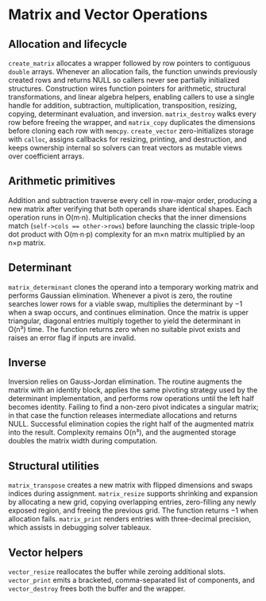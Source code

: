 # Matrix and Vector Operations

## Allocation and lifecycle
`create_matrix` allocates a wrapper followed by row pointers to contiguous `double` arrays. Whenever an allocation fails, the function unwinds previously created rows and returns NULL so callers never see partially initialized structures. Construction wires function pointers for arithmetic, structural transformations, and linear algebra helpers, enabling callers to use a single handle for addition, subtraction, multiplication, transposition, resizing, copying, determinant evaluation, and inversion. `matrix_destroy` walks every row before freeing the wrapper, and `matrix_copy` duplicates the dimensions before cloning each row with `memcpy`. `create_vector` zero-initializes storage with `calloc`, assigns callbacks for resizing, printing, and destruction, and keeps ownership internal so solvers can treat vectors as mutable views over coefficient arrays.

## Arithmetic primitives
Addition and subtraction traverse every cell in row-major order, producing a new matrix after verifying that both operands share identical shapes. Each operation runs in O(m·n). Multiplication checks that the inner dimensions match (`self->cols == other->rows`) before launching the classic triple-loop dot product with O(m·n·p) complexity for an m×n matrix multiplied by an n×p matrix.

## Determinant
`matrix_determinant` clones the operand into a temporary working matrix and performs Gaussian elimination. Whenever a pivot is zero, the routine searches lower rows for a viable swap, multiplies the determinant by −1 when a swap occurs, and continues elimination. Once the matrix is upper triangular, diagonal entries multiply together to yield the determinant in O(n³) time. The function returns zero when no suitable pivot exists and raises an error flag if inputs are invalid.

## Inverse
Inversion relies on Gauss-Jordan elimination. The routine augments the matrix with an identity block, applies the same pivoting strategy used by the determinant implementation, and performs row operations until the left half becomes identity. Failing to find a non-zero pivot indicates a singular matrix; in that case the function releases intermediate allocations and returns NULL. Successful elimination copies the right half of the augmented matrix into the result. Complexity remains O(n³), and the augmented storage doubles the matrix width during computation.

## Structural utilities
`matrix_transpose` creates a new matrix with flipped dimensions and swaps indices during assignment. `matrix_resize` supports shrinking and expansion by allocating a new grid, copying overlapping entries, zero-filling any newly exposed region, and freeing the previous grid. The function returns −1 when allocation fails. `matrix_print` renders entries with three-decimal precision, which assists in debugging solver tableaux.

## Vector helpers
`vector_resize` reallocates the buffer while zeroing additional slots. `vector_print` emits a bracketed, comma-separated list of components, and `vector_destroy` frees both the buffer and the wrapper.
